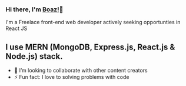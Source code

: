 ### Hi there, I'm [Boaz!](https://github.com/boaztanui)👋


I'm a Freelace front-end web developer actively seeking opportunties in React JS 


<!--
**boaztanui/boaztanui** is a ✨ _special_ ✨ repository because its `README.md` (this file) appears on your GitHub profile.

-->


## I use MERN (MongoDB, Express.js, React.js & Node.js) stack. 
- 👯 I’m looking to collaborate with other content creators
- ⚡ Fun fact: I love to solving problems with code
